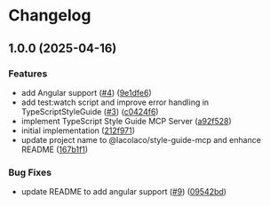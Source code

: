 # Changelog

## 1.0.0 (2025-04-16)


### Features

* add Angular support ([#4](https://github.com/lacolaco/style-guide-mcp/issues/4)) ([9e1dfe6](https://github.com/lacolaco/style-guide-mcp/commit/9e1dfe6a56b9bacf5d39e7779b31248eb088017f))
* add test:watch script and improve error handling in TypeScriptStyleGuide ([#3](https://github.com/lacolaco/style-guide-mcp/issues/3)) ([c0424f6](https://github.com/lacolaco/style-guide-mcp/commit/c0424f654840c5ad940f3afcc383aed88effdbd7))
* implement TypeScript Style Guide MCP Server ([a92f528](https://github.com/lacolaco/style-guide-mcp/commit/a92f528b081629bd61ef27f0cdc5e939fa03eb3d))
* initial implementation ([212f971](https://github.com/lacolaco/style-guide-mcp/commit/212f9711551bf49e218e8b4e73d9ab0f687f8ad4))
* update project name to @lacolaco/style-guide-mcp and enhance README ([167b1f1](https://github.com/lacolaco/style-guide-mcp/commit/167b1f1e5cb665889b97542028eb9e721de66538))


### Bug Fixes

* update README to add angular support ([#9](https://github.com/lacolaco/style-guide-mcp/issues/9)) ([09542bd](https://github.com/lacolaco/style-guide-mcp/commit/09542bd453955b264b7218c95b9dbde7e2c34bee))
